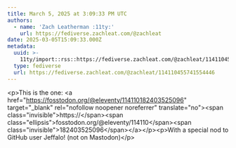 ```yaml
---
title: March 5, 2025 at 3:09:33 PM UTC
authors:
  - name: 'Zach Leatherman :11ty:'
    url: https://fediverse.zachleat.com/@zachleat
date: 2025-03-05T15:09:33.000Z
metadata:
  uuid: >-
    11ty/import::rss::https://fediverse.zachleat.com/@zachleat/114110455741554446
  type: fediverse
  url: https://fediverse.zachleat.com/@zachleat/114110455741554446
---
```

\<p>This is the one: \<a href="https://fosstodon.org/@eleventy/114110182403525096" target="\_blank" rel="nofollow noopener noreferrer" translate="no">\<span class="invisible">https://\</span>\<span class="ellipsis">fosstodon.org/@eleventy/114110\</span>\<span class="invisible">182403525096\</span>\</a>\</p>\<p>With a special nod to GitHub user Jeffalo! (not on Mastodon)\</p>